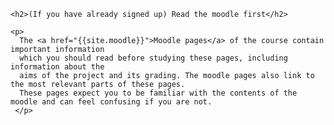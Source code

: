     <h2>(If you have already signed up) Read the moodle first</h2>
    
    <p>
      The <a href="{{site.moodle}}">Moodle pages</a> of the course contain important information
      which you should read before studying these pages, including information about the 
      aims of the project and its grading. The moodle pages also link to the most relevant parts of these pages. 
      These pages expect you to be familiar with the contents of the moodle and can feel confusing if you are not. 
     </p>
    